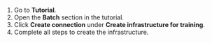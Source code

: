 1. Go to **Tutorial**.
1. Open the **Batch** section in the tutorial.
1. Click **Create connection** under **Create infrastructure for training**.
1. Complete all steps to create the infrastructure.
